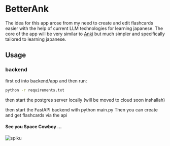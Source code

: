 # BetterAnk

The idea for this app arose from my need to create and edit flashcards easier with the help of current LLM technologies for learning japanese. 
The core of the app will be very similar to [Anki](https://apps.ankiweb.net/) but much simpler and specifically tailored to learning japanese. 



## Usage

### backend
first cd into backend/app and then run: 
```bash
python -r requirements.txt
```

then start the postgres server locally (will be moved to cloud soon inshallah)

then start the FastAPI backend with python main.py 
Then you can create and get flashcards via the api    

#### See you Space Cowboy ...
![spiku](https://github.com/user-attachments/assets/9089303e-fff8-43d7-ad22-2b01a56509a0)
